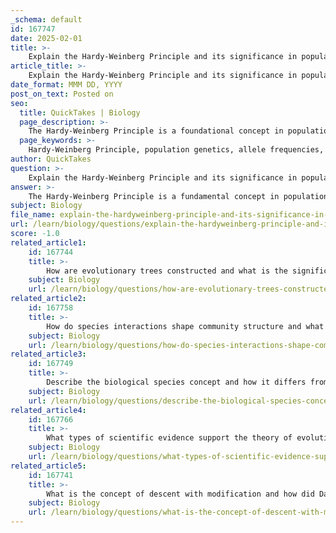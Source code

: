```yaml
---
_schema: default
id: 167747
date: 2025-02-01
title: >-
    Explain the Hardy-Weinberg Principle and its significance in population genetics.
article_title: >-
    Explain the Hardy-Weinberg Principle and its significance in population genetics.
date_format: MMM DD, YYYY
post_on_text: Posted on
seo:
  title: QuickTakes | Biology
  page_description: >-
    The Hardy-Weinberg Principle is a foundational concept in population genetics that describes how allele and genotype frequencies remain constant in a non-evolving population. It serves as a baseline for studying evolutionary processes and understanding genetic variation.
  page_keywords: >-
    Hardy-Weinberg Principle, population genetics, allele frequencies, genotype frequencies, evolutionary biology, genetic variation, conservation biology, mutation, natural selection, genetic drift, gene flow, random mating, population dynamics, Hardy-Weinberg equilibrium, evolutionary forces
author: QuickTakes
question: >-
    Explain the Hardy-Weinberg Principle and its significance in population genetics.
answer: >-
    The Hardy-Weinberg Principle is a fundamental concept in population genetics that provides a mathematical framework for understanding the genetic composition of a population. It describes the conditions under which allele and genotype frequencies remain constant from generation to generation in a population that is not evolving. This principle is crucial for studying evolutionary processes and understanding how various factors can influence genetic variation.\n\n### Key Equations\n\n1. **Allele Frequencies**:\n   The Hardy-Weinberg principle states that for a population with two alleles (let's denote them as A and a), the frequencies of these alleles can be represented as:\n   $$ \n   p + q = 1 \n   $$\n   where $ p $ is the frequency of allele A and $ q $ is the frequency of allele a.\n\n2. **Genotype Frequencies**:\n   The expected genotype frequencies in a population at Hardy-Weinberg equilibrium can be calculated using the following equation:\n   $$ \n   p^2 + 2pq + q^2 = 1 \n   $$\n   Here, $ p^2 $ represents the frequency of the homozygous dominant genotype (AA), $ 2pq $ represents the frequency of the heterozygous genotype (Aa), and $ q^2 $ represents the frequency of the homozygous recessive genotype (aa).\n\n### Significance of the Hardy-Weinberg Principle\n\n1. **Baseline for Evolutionary Studies**:\n   The Hardy-Weinberg Principle serves as a null hypothesis for evolutionary biology. By comparing observed genotype frequencies with those expected under Hardy-Weinberg equilibrium, researchers can identify whether evolutionary forces such as natural selection, genetic drift, mutation, or gene flow are acting on a population.\n\n2. **Understanding Population Dynamics**:\n   It helps in understanding the genetic structure of populations and the factors that can lead to changes in allele frequencies over time. This is essential for conservation biology, breeding programs, and studying the effects of environmental changes on genetic diversity.\n\n3. **Assumptions of the Model**:\n   The principle is based on several assumptions, including:\n   - No mutations\n   - Random mating\n   - No natural selection\n   - Extremely large population size (to minimize genetic drift)\n   - No gene flow (migration of individuals into or out of the population)\n\n   When these conditions are met, the population is said to be in Hardy-Weinberg equilibrium. Deviations from this equilibrium can indicate that one or more of these assumptions are not being met, prompting further investigation into the evolutionary dynamics at play.\n\nIn summary, the Hardy-Weinberg Principle is a cornerstone of population genetics that provides insights into the genetic structure of populations and the mechanisms of evolution. It allows scientists to assess the impact of various evolutionary forces and serves as a foundational tool for understanding genetic variation in populations.
subject: Biology
file_name: explain-the-hardyweinberg-principle-and-its-significance-in-population-genetics.md
url: /learn/biology/questions/explain-the-hardyweinberg-principle-and-its-significance-in-population-genetics
score: -1.0
related_article1:
    id: 167744
    title: >-
        How are evolutionary trees constructed and what is the significance of homologies in this process?
    subject: Biology
    url: /learn/biology/questions/how-are-evolutionary-trees-constructed-and-what-is-the-significance-of-homologies-in-this-process
related_article2:
    id: 167758
    title: >-
        How do species interactions shape community structure and what are trophic levels?
    subject: Biology
    url: /learn/biology/questions/how-do-species-interactions-shape-community-structure-and-what-are-trophic-levels
related_article3:
    id: 167749
    title: >-
        Describe the biological species concept and how it differs from other species concepts.
    subject: Biology
    url: /learn/biology/questions/describe-the-biological-species-concept-and-how-it-differs-from-other-species-concepts
related_article4:
    id: 167766
    title: >-
        What types of scientific evidence support the theory of evolution and how are they integrated into the theory?
    subject: Biology
    url: /learn/biology/questions/what-types-of-scientific-evidence-support-the-theory-of-evolution-and-how-are-they-integrated-into-the-theory
related_article5:
    id: 167741
    title: >-
        What is the concept of descent with modification and how did Darwin contribute to it?
    subject: Biology
    url: /learn/biology/questions/what-is-the-concept-of-descent-with-modification-and-how-did-darwin-contribute-to-it
---
```


&nbsp;